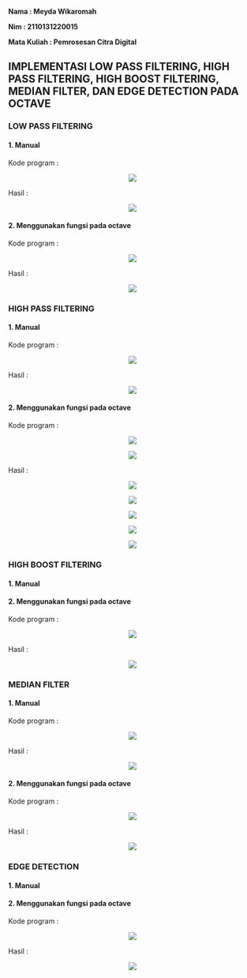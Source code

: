 **Nama : Meyda Wikaromah**

**Nim : 2110131220015**

**Mata Kuliah : Pemrosesan Citra Digital**

## **IMPLEMENTASI LOW PASS FILTERING, HIGH PASS FILTERING,  HIGH BOOST FILTERING, MEDIAN FILTER, DAN EDGE DETECTION PADA OCTAVE**

### **LOW PASS FILTERING**

#### 1. Manual

Kode program :

<p align = "center">
    <img src = "gambar/lpfmanual1.png">
</p>

Hasil :
<p align = "center">
    <img src = "gambar/lpfmanual2.png">
</p>

#### 2. Menggunakan fungsi pada octave

Kode program :

<p align = "center">
    <img src = "gambar/lpffungsi1.png">
</p>

Hasil :
<p align = "center">
    <img src = "gambar/lpffungsi2.png">
</p>

### **HIGH PASS FILTERING**

#### 1. Manual

Kode program :

<p align = "center">
    <img src = "gambar/hpfmanual.png">
</p>

Hasil :

<p align = "center">
    <img src = "gambar/hpfmanual2.png">
</p>

#### 2. Menggunakan fungsi pada octave

Kode program :

<p align = "center">
    <img src = "gambar/hpffungsi1.png">
</p>

<p align = "center">
    <img src = "gambar/hpffungsi2.png">
</p>

Hasil :

<p align = "center">
    <img src = "gambar/hpffungsi3.png">
</p>

<p align = "center">
    <img src = "gambar/hpffungsi4.png">
</p>

<p align = "center">
    <img src = "gambar/hpffungsi5.png">
</p>

<p align = "center">
    <img src = "gambar/hpffungsi6.png">
</p>

<p align = "center">
    <img src = "gambar/hpffungsi7.png">
</p>

### **HIGH BOOST FILTERING**

#### 1. Manual

#### 2. Menggunakan fungsi pada octave

Kode program :

<p align = "center">
    <img src = "gambar/hbffungsi1.png">
</p>

Hasil :

<p align = "center">
    <img src = "gambar/hbffungsi2.png">
</p>

### **MEDIAN FILTER**

#### 1. Manual

Kode program :

<p align = "center">
    <img src = "gambar/medianmanual1.png">
</p>

Hasil :

<p align = "center">
    <img src = "gambar/medianmanual2.png">
</p>

#### 2. Menggunakan fungsi pada octave

Kode program :

<p align = "center">
    <img src = "gambar/medianfungsi1.png">
</p>

Hasil :

<p align = "center">
    <img src = "gambar/medianfungsi2.png">
</p>

### **EDGE DETECTION**

#### 1. Manual

#### 2. Menggunakan fungsi pada octave

Kode program :

<p align = "center">
    <img src = "gambar/edgefungsi1.png">
</p>

Hasil :
<p align = "center">
    <img src = "gambar/edgefungsi2.png">
</p>